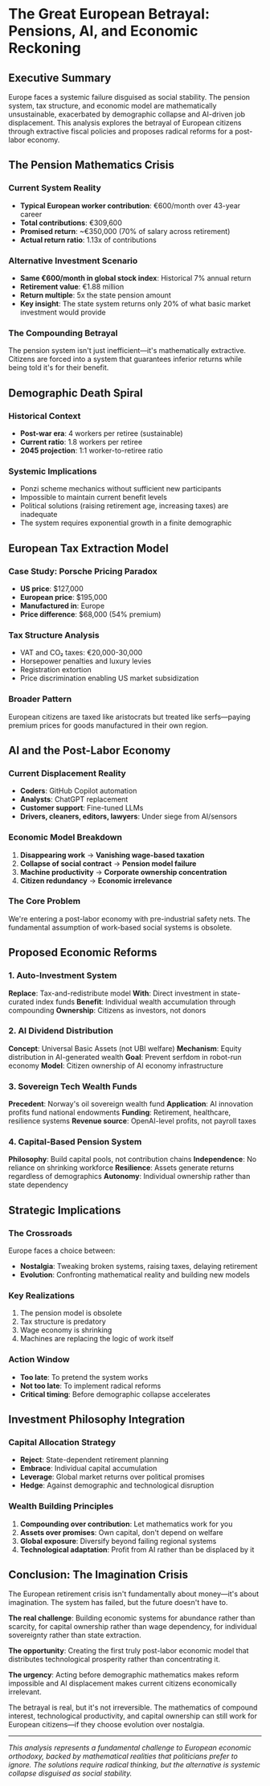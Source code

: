 # The Great European Betrayal: Pensions, AI, and Economic Reckoning

## Executive Summary

Europe faces a systemic failure disguised as social stability. The pension system, tax structure, and economic model are mathematically unsustainable, exacerbated by demographic collapse and AI-driven job displacement. This analysis explores the betrayal of European citizens through extractive fiscal policies and proposes radical reforms for a post-labor economy.

## The Pension Mathematics Crisis

### Current System Reality
- **Typical European worker contribution**: €600/month over 43-year career
- **Total contributions**: €309,600
- **Promised return**: ~€350,000 (70% of salary across retirement)
- **Actual return ratio**: 1.13x of contributions

### Alternative Investment Scenario
- **Same €600/month in global stock index**: Historical 7% annual return
- **Retirement value**: €1.88 million
- **Return multiple**: 5x the state pension amount
- **Key insight**: The state system returns only 20% of what basic market investment would provide

### The Compounding Betrayal
The pension system isn't just inefficient—it's mathematically extractive. Citizens are forced into a system that guarantees inferior returns while being told it's for their benefit.

## Demographic Death Spiral

### Historical Context
- **Post-war era**: 4 workers per retiree (sustainable)
- **Current ratio**: 1.8 workers per retiree
- **2045 projection**: 1:1 worker-to-retiree ratio

### Systemic Implications
- Ponzi scheme mechanics without sufficient new participants
- Impossible to maintain current benefit levels
- Political solutions (raising retirement age, increasing taxes) are inadequate
- The system requires exponential growth in a finite demographic

## European Tax Extraction Model

### Case Study: Porsche Pricing Paradox
- **US price**: $127,000
- **European price**: $195,000
- **Manufactured in**: Europe
- **Price difference**: $68,000 (54% premium)

### Tax Structure Analysis
- VAT and CO₂ taxes: €20,000-30,000
- Horsepower penalties and luxury levies
- Registration extortion
- Price discrimination enabling US market subsidization

### Broader Pattern
European citizens are taxed like aristocrats but treated like serfs—paying premium prices for goods manufactured in their own region.

## AI and the Post-Labor Economy

### Current Displacement Reality
- **Coders**: GitHub Copilot automation
- **Analysts**: ChatGPT replacement
- **Customer support**: Fine-tuned LLMs
- **Drivers, cleaners, editors, lawyers**: Under siege from AI/sensors

### Economic Model Breakdown
1. **Disappearing work** → **Vanishing wage-based taxation**
2. **Collapse of social contract** → **Pension model failure**
3. **Machine productivity** → **Corporate ownership concentration**
4. **Citizen redundancy** → **Economic irrelevance**

### The Core Problem
We're entering a post-labor economy with pre-industrial safety nets. The fundamental assumption of work-based social systems is obsolete.

## Proposed Economic Reforms

### 1. Auto-Investment System
**Replace**: Tax-and-redistribute model
**With**: Direct investment in state-curated index funds
**Benefit**: Individual wealth accumulation through compounding
**Ownership**: Citizens as investors, not donors

### 2. AI Dividend Distribution
**Concept**: Universal Basic Assets (not UBI welfare)
**Mechanism**: Equity distribution in AI-generated wealth
**Goal**: Prevent serfdom in robot-run economy
**Model**: Citizen ownership of AI economy infrastructure

### 3. Sovereign Tech Wealth Funds
**Precedent**: Norway's oil sovereign wealth fund
**Application**: AI innovation profits fund national endowments
**Funding**: Retirement, healthcare, resilience systems
**Revenue source**: OpenAI-level profits, not payroll taxes

### 4. Capital-Based Pension System
**Philosophy**: Build capital pools, not contribution chains
**Independence**: No reliance on shrinking workforce
**Resilience**: Assets generate returns regardless of demographics
**Autonomy**: Individual ownership rather than state dependency

## Strategic Implications

### The Crossroads
Europe faces a choice between:
- **Nostalgia**: Tweaking broken systems, raising taxes, delaying retirement
- **Evolution**: Confronting mathematical reality and building new models

### Key Realizations
1. The pension model is obsolete
2. Tax structure is predatory
3. Wage economy is shrinking
4. Machines are replacing the logic of work itself

### Action Window
- **Too late**: To pretend the system works
- **Not too late**: To implement radical reforms
- **Critical timing**: Before demographic collapse accelerates

## Investment Philosophy Integration

### Capital Allocation Strategy
- **Reject**: State-dependent retirement planning
- **Embrace**: Individual capital accumulation
- **Leverage**: Global market returns over political promises
- **Hedge**: Against demographic and technological disruption

### Wealth Building Principles
1. **Compounding over contribution**: Let mathematics work for you
2. **Assets over promises**: Own capital, don't depend on welfare
3. **Global exposure**: Diversify beyond failing regional systems
4. **Technological adaptation**: Profit from AI rather than be displaced by it

## Conclusion: The Imagination Crisis

The European retirement crisis isn't fundamentally about money—it's about imagination. The system has failed, but the future doesn't have to.

**The real challenge**: Building economic systems for abundance rather than scarcity, for capital ownership rather than wage dependency, for individual sovereignty rather than state extraction.

**The opportunity**: Creating the first truly post-labor economic model that distributes technological prosperity rather than concentrating it.

**The urgency**: Acting before demographic mathematics makes reform impossible and AI displacement makes current citizens economically irrelevant.

The betrayal is real, but it's not irreversible. The mathematics of compound interest, technological productivity, and capital ownership can still work for European citizens—if they choose evolution over nostalgia.

---

*This analysis represents a fundamental challenge to European economic orthodoxy, backed by mathematical realities that politicians prefer to ignore. The solutions require radical thinking, but the alternative is systemic collapse disguised as social stability.* 